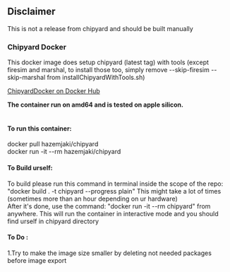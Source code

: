 <h2>Disclaimer</h2>
<p>This is not a release from chipyard and should be built manually</p>
<h3>Chipyard Docker</h3>
<p>This docker image does setup chipyard (latest tag) with tools (except firesim and marshal, to install those too, simply remove --skip-firesim --skip-marshal from installChipyardWithTools.sh)</p>
<a href="https://hub.docker.com/r/hazemjaki/chipyard">ChipyardDocker on Docker Hub</a>
<p><strong>The container run on amd64 and is tested on apple silicon.</strong></p>
<h4><br />To run this container:</h4>
<p>docker pull hazemjaki/chipyard<br />docker run -it --rm hazemjaki/chipyard </p>
<h4>To Build urself:</h4>
<p>To build please run this command in terminal inside the scope of the repo: "docker build . -t chipyard --progress plain" This might take a lot of times (sometimes more than an hour depending on ur hardware)<br />After it's done, use the command: "docker run -it --rm chipyard" from anywhere. This will run the container in interactive mode and you should find urself in chipyard directory</p>
<h4>To Do :</h4>
<p>1.Try to make the image size smaller by deleting not needed packages before image export</p>
